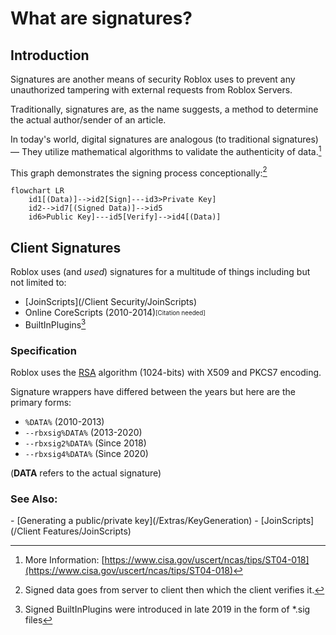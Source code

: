 # What are signatures?

## Introduction

Signatures are another means of security Roblox uses to prevent any unauthorized tampering with external requests from Roblox Servers.

Traditionally, signatures are, as the name suggests, a method to determine the actual author/sender of an article.

In today's world, digital signatures are analogous (to traditional signatures) — They utilize mathematical algorithms to validate the authenticity of data.[^1]

This graph demonstrates the signing process conceptionally:[^2]
```mermaid
flowchart LR
    id1[(Data)]-->id2[Sign]---id3>Private Key]
    id2-->id7[(Signed Data)]-->id5
    id6>Public Key]---id5[Verify]-->id4[(Data)]
```

## Client Signatures

Roblox uses (and *used*) signatures for a multitude of things including but not limited to:
    
- [JoinScripts](/Client Security/JoinScripts)
- Online CoreScripts (2010-2014)<sub><sup>[Citation needed]</sup></sub>
- BuiltInPlugins[^3]

### Specification
Roblox uses the [RSA](https://en.wikipedia.org/wiki/RSA_(cryptosystem)) algorithm (1024-bits) with X509 and PKCS7 encoding.

Signature wrappers have differed between the years but here are the primary forms:

- `%DATA%` (2010-2013)
- `--rbxsig%DATA%` (2013-2020)
- `--rbxsig2%DATA%` (Since 2018)
- `--rbxsig4%DATA%` (Since 2020)

(**DATA** refers to the actual signature)


<h3 id="see-also">See Also:</h3>
- [Generating a public/private key](/Extras/KeyGeneration)
- [JoinScripts](/Client Features/JoinScripts)

[^1]: More Information: [https://www.cisa.gov/uscert/ncas/tips/ST04-018](https://www.cisa.gov/uscert/ncas/tips/ST04-018)
[^2]: Signed data goes from server to client then which the client verifies it.
[^3]: Signed BuiltInPlugins were introduced in late 2019 in the form of *.sig files